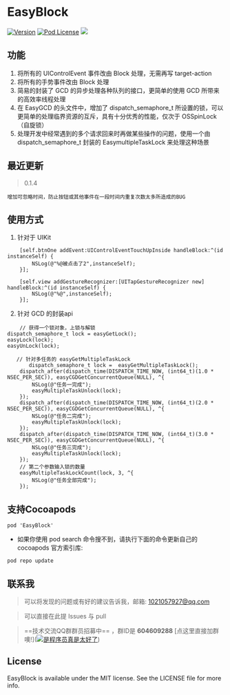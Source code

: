 # EasyBlock
[![Version](https://img.shields.io/cocoapods/v/EasyBlock.svg?style=flat)](http://cocoapods.org/pods/EasyBlock)
[![Pod License](http://img.shields.io/cocoapods/l/EasyBlock.svg?style=flat)](https://opensource.org/licenses/MIT)
![](https://img.shields.io/badge/language-objc-orange.svg)

## 功能
1. 将所有的 UIControlEvent 事件改由 Block 处理，无需再写 target-action
2. 将所有的手势事件改由 Block 处理
3. 简易的封装了 GCD 的异步处理各种队列的接口，更简单的使用 GCD 所带来的高效率线程处理
4. 在 EasyGCD 的头文件中，增加了 dispatch_semaphore_t 所设置的锁，可以更简单的处理临界资源的互斥，具有十分优秀的性能，仅次于 OSSpinLock （自旋锁）
5. 处理开发中经常遇到的多个请求回来时再做某些操作的问题，使用一个由 dispatch_semaphore_t 封装的 EasymultipleTaskLock 来处理这种场景

## 最近更新
> 0.1.4

```
增加可忽略时间，防止按钮或其他事件在一段时间内重复次数太多所造成的BUG

```

## 使用方式
1. 针对于 UIKit
```
    [self.btnOne addEvent:UIControlEventTouchUpInside handleBlock:^(id instanceSelf) {
        NSLog(@"%@被点击了2",instanceSelf);
    }];
    
    [self.view addGestureRecognizer:[UITapGestureRecognizer new] handleBlock:^(id instanceSelf) {
        NSLog(@"%@",instanceSelf);
    }];
```

2. 针对 GCD 的封装api
```
	// 获得一个锁对象，上锁与解锁
dispatch_semaphore_t lock = easyGetLock();
easyLock(lock);
easyUnLock(lock);
   
   // 针对多任务的 easyGetMultipleTaskLock
       dispatch_semaphore_t lock =  easyGetMultipleTaskLock();
    dispatch_after(dispatch_time(DISPATCH_TIME_NOW, (int64_t)(1.0 * NSEC_PER_SEC)), easyCGDGetConcurrentQueue(NULL), ^{
        NSLog(@"任务一完成");
        easyMultipleTaskUnlock(lock);
    });
    dispatch_after(dispatch_time(DISPATCH_TIME_NOW, (int64_t)(2.0 * NSEC_PER_SEC)), easyCGDGetConcurrentQueue(NULL), ^{
        NSLog(@"任务二完成");
        easyMultipleTaskUnlock(lock);
    });
    dispatch_after(dispatch_time(DISPATCH_TIME_NOW, (int64_t)(3.0 * NSEC_PER_SEC)), easyCGDGetConcurrentQueue(NULL), ^{
        NSLog(@"任务三完成");
        easyMultipleTaskUnlock(lock);
    });
    // 第二个参数输入锁的数量
    easyMultipleTaskLockCount(lock, 3, ^{
        NSLog(@"任务全部完成");
    });
```

## 支持Cocoapods
```
pod 'EasyBlock'
```
* 如果你使用 pod search 命令搜不到，请执行下面的命令更新自己的 cocoapods 官方索引库:

```
pod repo update
```

## 联系我
> 可以将发现的问题或有好的建议告诉我，邮箱: 1021057927@qq.com

> 可以直接在此提 Issues 与 pull

> ==技术交流QQ群群员招募中== ，群ID是 **604609288**  [点这里直接加群噢!](<a target="_blank" href="//shang.qq.com/wpa/qunwpa?idkey=f4c9cbd5a575cf3872d4c7ad841277924c041bbbf7f3d0c19f26337e6a9a89f7"><img border="0" src="//pub.idqqimg.com/wpa/images/group.png" alt="是程序员真是太好了" title="是程序员真是太好了"></a>)

## License

EasyBlock is available under the MIT license. See the LICENSE file for more info.
